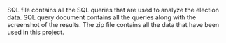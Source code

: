 SQL file contains all the SQL queries that are used to analyze the election data.
SQL query document contains all the queries along with the screenshot of the results.
The zip file contains all the data that have been used in this project.
